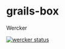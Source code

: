 # grails-box
Wercker

[![wercker status](https://app.wercker.com/status/c44bc7f82ab78a6b78fb3808f8aa8bcb/m/master "wercker status")](https://app.wercker.com/project/bykey/c44bc7f82ab78a6b78fb3808f8aa8bcb)
